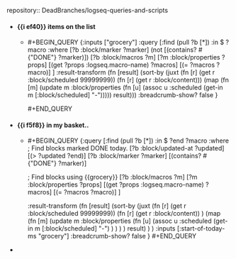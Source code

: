 repository:: DeadBranches/logseq-queries-and-scripts

- #### {{i ef40}} items on the list
	- #+BEGIN_QUERY
	  {:inputs ["grocery"]
	   :query
	   [:find (pull ?b [*])
	    :in $ ?macro
	    :where
	    [?b :block/marker ?marker]
	    (not [(contains? #{"DONE"} ?marker)])
	    [?b :block/macros ?m]
	    [?m :block/properties ?props]
	    [(get ?props :logseq.macro-name) ?macros]
	    [(= ?macros ?macro)]
	   ]
	   :result-transform
	   (fn [result]
	     (sort-by 
	      (juxt
	       (fn [r] (get r :block/scheduled 99999999)) 
	       (fn [r] (get r :block/content))) 
	      (map 
	       (fn [m] 
	         (update 
	          m :block/properties 
	          (fn [u] 
	            (assoc 
	             u :scheduled (get-in m [:block/scheduled] "-")))))
	       result))) 
	   :breadcrumb-show? false
	    }
	  
	  
	  
	  #+END_QUERY
- #### {{i f5f8}} in my basket..
	- #+BEGIN_QUERY
	  {:query 
	   [:find (pull ?b [*]) 
	    :in $ ?end  ?macro
	    :where
	    ; Find blocks marked DONE today.
	    [?b :block/updated-at ?updated]
	    [(> ?updated ?end)]
	    [?b :block/marker ?marker]
	    [(contains? #{"DONE"} ?marker)]
	  
	    ; Find blocks using {{grocery}}
	    [?b :block/macros ?m]
	    [?m :block/properties ?props]
	    [(get ?props :logseq.macro-name) ?macros]
	    [(= ?macros ?macro)]
	   ]
	   
	   :result-transform (fn [result] 
	     (sort-by
	       (juxt
	         (fn [r] (get r :block/scheduled 99999999))
	         (fn [r] (get r :block/content))
	         )
	       (map (fn [m]
	         (update m :block/properties
	           (fn [u] (assoc u 
	           :scheduled (get-in m [:block/scheduled] "-") 
	           ) )
	         )
	       ) result)
	     )
	   )
	   :inputs [:start-of-today-ms "grocery"] 
	   :breadcrumb-show? false
	  }
	  #+END_QUERY
-